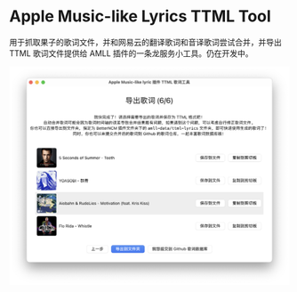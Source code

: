 # Apple Music-like Lyrics TTML Tool

用于抓取果子的歌词文件，并和网易云的翻译歌词和音译歌词尝试合并，并导出 TTML 歌词文件提供给 AMLL 插件的一条龙服务小工具。仍在开发中。

![截图](assets/screenshot.png)
